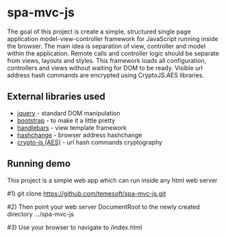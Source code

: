 spa-mvc-js
==========

The goal of this project is create a simple, structured single page application model-view-controller framework for
JavaScript running inside the browser. The main idea is separation of view, controller and model within the application.
Remote calls and controller logic should be separate from views, layouts and styles. This framework loads all
configuration, controllers and views without waiting for DOM to be ready. Visible url address hash commands are
encrypted using CryptoJS.AES libraries.

External libraries used
-----------------------

* [jquery](http://jquery.com/) - standard DOM manipulation
* [bootstrap](http://getbootstrap.com/) - to make it a little pretty
* [handlebars](http://handlebarsjs.com/) - view template framework
* [hashchange](http://benalman.com/projects/jquery-hashchange-plugin/) - browser address hashchange
* [crypto-js (AES)](https://code.google.com/p/crypto-js/) - url hash commands cryptography



Running demo
------------
This project is a simple web app which can run inside any html web server

  #1)     git clone https://github.com/temesoft/spa-mvc-js.git


  #2)     Then point your web server DocumentRoot to the newly created directory .../spa-mvc-js


  #3)     Use your browser to navigate to /index.html




